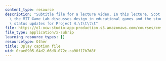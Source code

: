 ```yaml
---
content_type: resource
description: "Subtitle file for a lecture video. In this lecture, Scot Osterweil of\
  \ the MIT Game Lab discusses design in educational games and the students present\
  \ status updates for Project 4.\t\t\t\t"
file: https://ol-ocw-studio-app-production.s3.amazonaws.com/courses/cms-611j-creating-video-games-fall-2014/0cae090564d266d8072cca90f17b7d8f_s8At7cnDelQ.srt
file_type: application/x-subrip
learning_resource_types: []
resourcetype: Other
title: 3play caption file
uid: 0cae0905-64d2-66d8-072c-ca90f17b7d8f
---
```

